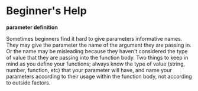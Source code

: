 # Beginner's Help

**parameter definition**

Sometimes beginners find it hard to give parameters informative names. They may give the parameter the name of the argument they are passing in. Or the name may be misleading because they haven't considered the type of value that they are passing into the function body. Two things to keep in mind as you define your functions; always know the type of value (string, number, function, etc) that your parameter will have, and name your parameters according to their usage within the function body, not according to outside factors.
